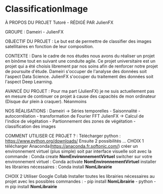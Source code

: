 # ClassificationImage

À PROPOS DU PROJET Tutoré - RÉDIGÉ PAR JulienFX

GROUPE : 
Dameiri - JulienFX

OBJECTIF DU PROJET :
Le but est de permettre de classifier des images satellitaires en fonction de leur composition.

CONTEXTE : 
Dans le cadre de nos études nous avons du réaliser un projet en binôme tout en suivant une conduite agile. Ce projet universitaire est un projet qui a été choisis librement par nos soins afin de renforcer notre projet de poursuite d'étude. 
Dameiri s'occuper de l'analyse des données soit l'aspect Data Science.
JulienFX s'occuper du traitement des données soit l'aspect Deep Learning.


AVANCÉ DU PROJET : 
Pour ma part (JulienFX) je ne suis actuellement pas en mesure de continuer ce projet à cause des capacités de mon ordinateur (Disque dur plein à craquer).
Néanmoins 

NOS RÉALISATIONS : 
Dameiri -> Séries temporelles - Saisonnalité - autocorrélation - transformation de Fourier FFT
JulienFX -> Calcul de l'indice de végétation - Partionnement des zones de végétation - classification des images 

COMMENT UTILISER CE PROJET ? : 
Télécharger python : https://www.python.org/downloads/
Ensuite 2 possibilités ...
  CHOIX 1 
    télécharger Anaconda(https://anaconda.fr.softonic.com/) 
    créer un environnement virtuel (plus simple) soit par interface visuelle soit avec la commande : Conda create __NomEnvironnementVirtuel__
    switcher sur votre environnement virtuel : Conda activate __NomEnvironnementVirtuel__
    installer les librairies nécessaires : Conda install __NomLibrairie__
  
  CHOIX 2 
    Utiliser Google Collab
    Installer toutes les librairies nécessaires au projet avec les possibles commandes : - pip install __NomLibrairie__ 
                                                                                         - python -m pip install __NomLibrairie__

